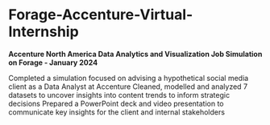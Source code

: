 # Forage-Accenture-Virtual-Internship
**Accenture North America Data Analytics and Visualization Job Simulation on Forage - January 2024**

Completed a simulation focused on advising a hypothetical social media client as a Data Analyst at Accenture
Cleaned, modelled and analyzed 7 datasets to uncover insights into content trends to inform strategic decisions
Prepared a PowerPoint deck and video presentation to communicate key insights for the client and internal stakeholders

